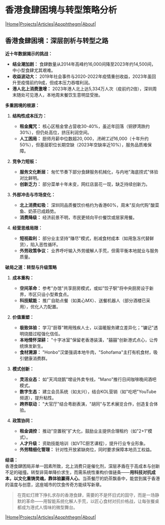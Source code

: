 # 香港食肆困境与转型策略分析

|[Home](/README.md)|[Projects](/projects.md)|[Articles](/articles.md)|[Apophthegm](/apophthegm.md)|[About](/about.md)|

## 香港食肆困境：深层剖析与转型之路

**近十年数据揭示的挑战：**
* **结业潮加剧：** 食肆数量从2014年高峰约16,000间降至2023年约14,500间，中小型食肆尤其艰难。
* **收益波动大：** 2019年社会事件与2020-2022年疫情重创收益，2023年虽回升至疫情前约9成，但成本压力吞噬利润。
* **港人北上消费激增：** 2023年港人北上达5,334万人次（疫前约2倍），深圳周末随处可见港人，本地周末餐饮生意明显受挫。

**多重困境的根源：**

1. **结构性成本压力：**
   * **租金魔咒：** 核心区租金曾占营收30-40%，虽近年回落（铜锣湾跌约30%），但仍处高位，挤压利润空间。
   * **人工困局：** 厨师月薪中位数超$20,000，洗碗工近$16,000（十年升约50%），但基层职位长期空缺（2023年空缺率近10%），服务品质难保障。

2. **竞争力短板：**
   * **服务文化断层：** 匆忙节奏下部分食肆服务机械化，与内地"海底捞式"体验对比鲜明。
   * **创新乏力：** 部分菜单十年未变，网红店昙花一现，缺乏持续创新力。

3. **外部冲击与市场变化：**
   * **北上消费虹吸：** 深圳同品质餐饮价格约为香港60%，周末"反向代购"酸菜鱼、奶茶已成趋势。
   * **消费降级：** 经济前景不明，市民更倾向平价餐饮或居家用餐。

4. **经营思维局限：**
   * **短视盈利：** 部分业主坚持"赚尽"模式，削减食材成本（如用急冻代替鲜货），陷入恶性循环。
   * **外劳政策争议：** 业界呼吁输入外劳缓解人手荒，但需平衡本地就业与服务质量。

**破局之道：转型与升级策略**

1. **成本重构：**
   * **空间革命：** 参考"办馆"共享厨房模式，或如"饺子駅"将中央厨房设于新界，市区只设小型煮食点。
   * **科技赋能：** 推广自助点餐（如美心MX）、送餐机器人（部分酒楼已采用），优化人力配置。

2. **价值重塑：**
   * **极致体验：** 学习"厨尊"聘用残疾人士，以温暖服务建立差异化；"镛记"透明烧腊过程强化信任。
   * **本地情怀深耕：** "十字冰室"保留老香港装潢，"囍囍"创新港式点心，让传统焕发新生。
   * **食材溯源：** "Honbo"汉堡强调本地牛肉，"Sohofama"主打有机食材，吸引健康消费群。

3. **模式创新：**
   * **灵活业态：** 如"天鸿烧鹅"增设外卖专线，"Mano"推行日间咖啡晚间酒吧模式。
   * **数字生态：** 建立会员系统（如太兴），结合KOL营销（如"吃吧"YouTube频道），提升粘性。
   * **跨界联动：** "大官厅"结合粤剧表演，"胡同"与艺术展览合作，创造复合体验。

4. **政策协同：**
   * **租金调控：** 推动"空置税"扩大化，鼓励业主提供合理租约（如"2+1"模式）。
   * **人才升级：** 资助技能培训（如VTC厨艺课程），提升行业专业形象。
   * **外劳精细化管理：** 针对性开放紧缺岗位，同时要求保障本地员工权益。

**结语：**  
香港食肆困局非单一因素所致，北上消费只是催化剂，深层矛盾在于高成本与创新不足的碰撞。转型非简单降价求生，而需系统性重构价值链条——**用科技对抗成本，以文化重铸灵魂，靠体验赢得人心**。当茶餐厅的奶茶飘香中，能尝到属于香港的温度与创意，这座城市的饮食传奇方能续写新章。

> 在霓虹灯牌下挣扎求存的香港食肆，需要的不是怀旧式的固守，而是一场静默的革命——用智能系统化解人手荒，以匠心食材对抗价格战，让每张餐桌都成为港式人情味的微型舞台。

|[Home](/README.md)|[Projects](/projects.md)|[Articles](/articles.md)|[Apophthegm](/apophthegm.md)|[About](/about.md)|